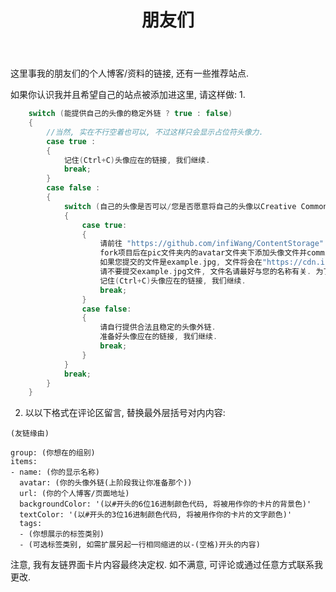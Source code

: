 ﻿---
layout: links
title: 朋友们
links:
  - group: OIer
    icon: fab fa-connectdevelop
    items: 
    - name: SheKong  PYH
      avatar: https://infi.wang/ContentStorage/pic/avatar/SheKong.png
      url: https://www.luogu.com.cn/blog/SheKong/
      backgroundColor: '#00BFFF'
      textColor: '#FFF'
      tags:
      - YNOIer
      - YNSDFZ
    - name: 泠妄  SQ
      avatar: https://cdn.infi.wang/pic/avatar/sq.png
      url: https://wychlw.club
      backgroundColor: '#9C27B0'
      textColor: '#FFF'
      tags:
      - YNOIer
      - YNSDFZ
    - name: 范滇东  FLW
      avatar: https://cdn.infi.wang/pic/avatar/flwfdd.jpg
      url: https://www.cnblogs.com/flwfdd
      backgroundColor: '#2BAF2B'
      textColor: '#FFF'
      tags:
      - YNOIer
      - YNSDFZ
    - name: yussgrw  GRW
      avatar:
      url: https://blog.yussgrw.cn
      backgroundColor: '#3E74C9'
      textColor: '#FFF'
      tags:
      - YNOIer
      - YNSDFZ
      - NOI2019-Cu
  - group: 沙雕网友
    icon: far fa-grin-tongue-wink
    items: 
    - name: 彩虹泡菜君
      avatar: https://ruikoto.pub/wp-content/uploads/2019/03/%E8%80%81%E5%A9%86A_Head.png
      url: https://ruikoto.pub
      backgroundColor: '#E51C23'
      textColor: '#FFF'
      tags:
      - ATSiege
      - UCN
---

这里事我的朋友们的个人博客/资料的链接, 还有一些推荐站点. 

如果你认识我并且希望自己的站点被添加进这里, 请这样做: 
1. 

```cpp
    switch (能提供自己的头像的稳定外链 ? true : false)
    {
        //当然, 实在不行空着也可以, 不过这样只会显示占位符头像力.
        case true : 
        {
            记住(Ctrl+C)头像应在的链接, 我们继续. 
            break;
        }
        case false : 
        {
            switch (自己的头像是否可以/您是否愿意将自己的头像以Creative Commons 4.0 诸项协议中的一种或多种协议下分发 ? true : false)
            {
                case true:
                {
                    请前往 "https://github.com/infiWang/ContentStorage"
                    fork项目后在pic文件夹内的avatar文件夹下添加头像文件并commit, 并向我的原repo提交Pull Request. 我将在检查后Merge回源repo
                    如果您提交的文件是example.jpg, 文件将会在"https://cdn.infi.wang/pic/Avatar/example.jpg"处可用. 
                    请不要提交example.jpg文件, 文件名请最好与您的名称有关. 为了保证隐私, 推荐使用外号/网名/拼音首字母(不太推荐, OIer除外). 
                    记住(Ctrl+C)头像应在的链接, 我们继续. 
                    break;
                }
                case false: 
                {
                    请自行提供合法且稳定的头像外链. 
                    准备好头像应在的链接, 我们继续. 
                    break; 
                }
            }
            break;
        }
    }
```

2. 以以下格式在评论区留言, 替换最外层括号对内内容: 

```
(友链缘由)

group: (你想在的组别)
items: 
- name: (你的显示名称)
  avatar: (你的头像外链(上阶段我让你准备那个))
  url: (你的个人博客/页面地址)
  backgroundColor: '(以#开头的6位16进制颜色代码, 将被用作你的卡片的背景色)'
  textColor: '(以#开头的3位16进制颜色代码, 将被用作你的卡片的文字颜色)'
  tags:
  - (你想展示的标签类别)
  - (可选标签类别, 如需扩展另起一行相同缩进的以-(空格)开头的内容)
```

注意, 我有友链界面卡片内容最终决定权. 如不满意, 可评论或通过任意方式联系我更改. 
